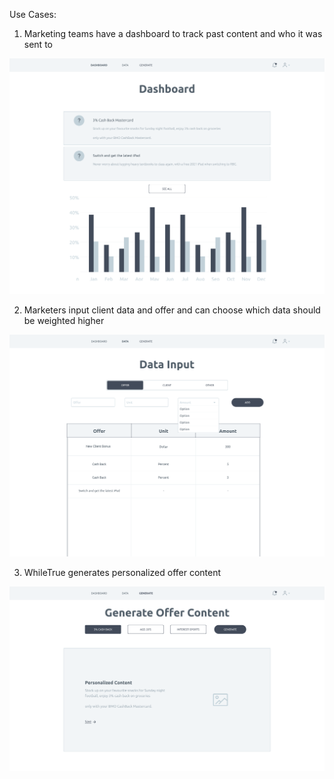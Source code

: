 Use Cases:

1. Marketing teams have a dashboard to track past content and who it was sent to

![Dashboard](./dashboard.png)

2. Marketers input client data and offer and can choose which data should be weighted higher

![Data](./data.png)

3. WhileTrue generates personalized offer content

![Content](./content.png)